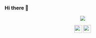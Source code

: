 ### Hi there 👋

<!--
**jai2shan/jai2shan** is a ✨ _special_ ✨ repository because its `README.md` (this file) appears on your GitHub profile.

Here are some ideas to get you started:

- 🔭 I’m currently working on ...
- 🌱 I’m currently learning ...
- 👯 I’m looking to collaborate on ...
- 🤔 I’m looking for help with ...
- 💬 Ask me about ...
- 📫 How to reach me: ...
- 😄 Pronouns: ...
- ⚡ Fun fact: ...
-->

<p align="center">
  <img align="center" src="https://github-readme-stats.vercel.app/api/top-langs/?username=jai2shan&layout=compact)](https://github.com/jai2shan/github-readme-stats" />
</p>

<p align=center>
<img height="25" src="https://badges.pufler.dev/visits/jai2shan/jai2shan?color=black&logo=github" />
<img height="25" src="https://komarev.com/ghpvc/?username=jai2shan&color=brightgreen" />
<a href="https://github.com/jai2shan">
</a>
</p>
